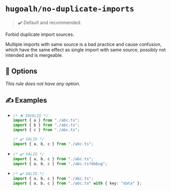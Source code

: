 # `hugoalh/no-duplicate-imports`

> ✔️ Default and recommended.

Forbid duplicate import sources.

Multiple imports with same source is a bad practice and cause confusion, which have the same effect as single import with same source, possibly not intended and is mergeable.

## 🔧 Options

*This rule does not have any option.*

## ✍️ Examples

- ```ts
  /* ❌ INVALID */
  import { a } from "./abc.ts";
  import { b } from "./abc.ts";
  import { c } from "./abc.ts";

  /* ✔️ VALID */
  import { a, b, c } from "./abc.ts";
  ```
- ```ts
  /* ✔️ VALID */
  import { a, b, c } from "./abc.ts";
  import { a, b, c } from "./abc.ts?debug";
  ```
- ```ts
  /* ✔️ VALID */
  import { a, b, c } from "./abc.ts";
  import { a, b, c } from "./abc.ts" with { key: "data" };
  ```
